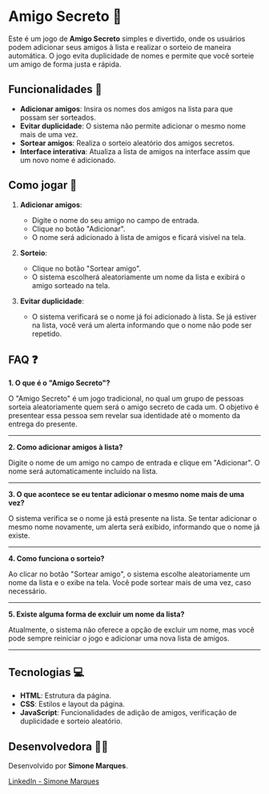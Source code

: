 # Amigo Secreto 🎉

Este é um jogo de **Amigo Secreto** simples e divertido, onde os usuários podem adicionar seus amigos à lista e realizar o sorteio de maneira automática. O jogo evita duplicidade de nomes e permite que você sorteie um amigo de forma justa e rápida.

## Funcionalidades 🚀

- **Adicionar amigos**: Insira os nomes dos amigos na lista para que possam ser sorteados.
- **Evitar duplicidade**: O sistema não permite adicionar o mesmo nome mais de uma vez.
- **Sortear amigos**: Realiza o sorteio aleatório dos amigos secretos.
- **Interface interativa**: Atualiza a lista de amigos na interface assim que um novo nome é adicionado.

## Como jogar 🎲

1. **Adicionar amigos**:
   - Digite o nome do seu amigo no campo de entrada.
   - Clique no botão "Adicionar".
   - O nome será adicionado à lista de amigos e ficará visível na tela.

2. **Sorteio**:
   - Clique no botão "Sortear amigo".
   - O sistema escolherá aleatoriamente um nome da lista e exibirá o amigo sorteado na tela.

3. **Evitar duplicidade**:
   - O sistema verificará se o nome já foi adicionado à lista. Se já estiver na lista, você verá um alerta informando que o nome não pode ser repetido.

## FAQ ❓

**1. O que é o "Amigo Secreto"?**
   
O "Amigo Secreto" é um jogo tradicional, no qual um grupo de pessoas sorteia aleatoriamente quem será o amigo secreto de cada um. O objetivo é presentear essa pessoa sem revelar sua identidade até o momento da entrega do presente.

---

**2. Como adicionar amigos à lista?**
   
Digite o nome de um amigo no campo de entrada e clique em "Adicionar". O nome será automaticamente incluído na lista.

---

**3. O que acontece se eu tentar adicionar o mesmo nome mais de uma vez?**

O sistema verifica se o nome já está presente na lista. Se tentar adicionar o mesmo nome novamente, um alerta será exibido, informando que o nome já existe.

---

**4. Como funciona o sorteio?**

Ao clicar no botão "Sortear amigo", o sistema escolhe aleatoriamente um nome da lista e o exibe na tela. Você pode sortear mais de uma vez, caso necessário.

---

**5. Existe alguma forma de excluir um nome da lista?**

Atualmente, o sistema não oferece a opção de excluir um nome, mas você pode sempre reiniciar o jogo e adicionar uma nova lista de amigos.

---

## Tecnologias 💻

- **HTML**: Estrutura da página.
- **CSS**: Estilos e layout da página.
- **JavaScript**: Funcionalidades de adição de amigos, verificação de duplicidade e sorteio aleatório.

## Desenvolvedora 🧑‍💻

Desenvolvido por **Simone Marques**.

[LinkedIn - Simone Marques](https://www.linkedin.com/in/simonefmr)

